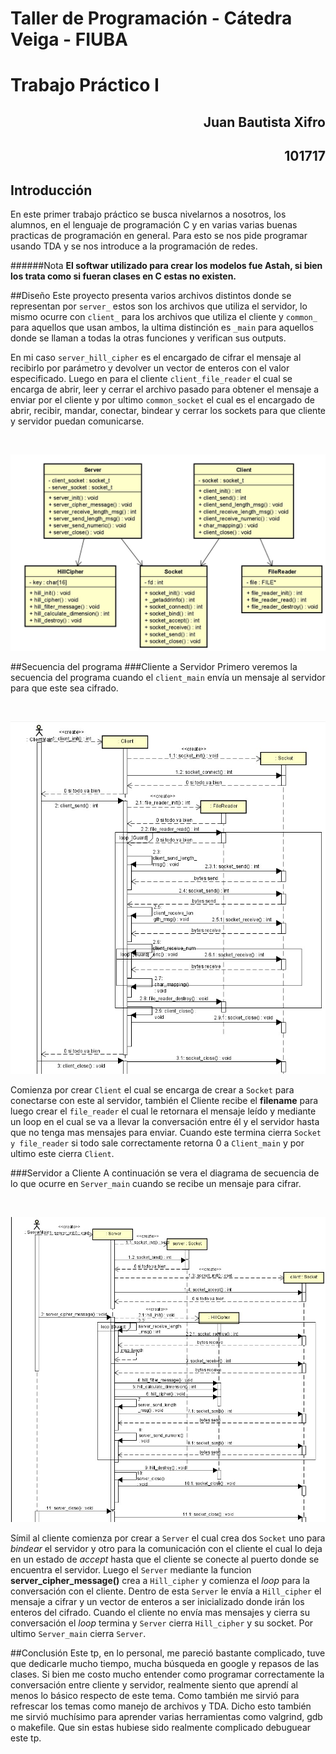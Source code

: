 # Taller de Programación - Cátedra Veiga - FIUBA
# Trabajo Práctico I

<h2 align="right">Juan Bautista Xifro</h2>
<h2 align="right">101717</h2>

## Introducción
En este primer trabajo práctico se busca nivelarnos a nosotros, los alumnos, en el lenguaje de programación C y en varias varias buenas practicas de programación en general. Para esto se nos pide programar usando TDA y se nos introduce a la programación de redes.

######Nota
**El softwar utilizado para crear los modelos fue Astah, si bien los trata como si fueran clases en C estas no existen.**

##Diseño
Este proyecto presenta varios archivos distintos donde se representan por ```server_``` estos son los archivos que utiliza el servidor, lo mismo ocurre con ```client_``` para los archivos que utiliza el cliente y ```common_``` para aquellos que usan ambos, la ultima distinción es ```_main``` para aquellos donde se llaman a todas la otras funciones y verifican sus outputs.

En mi caso ```server_hill_cipher``` es el encargado de cifrar el mensaje al recibirlo por parámetro y devolver un vector de enteros con el valor especificado. Luego en para el cliente ```client_file_reader```
el cual se encarga de abrir, leer y cerrar el archivo pasado para obtener el mensaje a enviar por el cliente y por ultimo ```common_socket``` el cual es el encargado de abrir, recibir, mandar, conectar, bindear y cerrar los sockets para que cliente y servidor puedan comunicarse.

<br><p align="center"><img src="img/ClassDiagram.jpeg"/></p>

##Secuencia del programa
###Cliente a Servidor
Primero veremos la secuencia del programa cuando el ```client_main``` envía un mensaje al servidor para que este sea cifrado.


<br><p align="center"><img src="img/ClientServer.jpeg"/></p>

Comienza por crear ```Client``` el cual se encarga de crear a ```Socket``` para conectarse con este al servidor, también el Cliente recibe el **filename** para luego crear el ```file_reader``` el cual le retornara el mensaje leído y mediante un loop en el cual se va a llevar la conversación entre él y el servidor hasta que no tenga mas mensajes para enviar. Cuando este termina cierra ```Socket y file_reader``` si todo sale correctamente retorna 0 a ```Client_main``` y por ultimo este cierra ```Client```.

###Servidor a Cliente
A continuación se vera el diagrama de secuencia de lo que ocurre en ```Server_main``` cuando se recibe un mensaje para cifrar.


<br><p align="center"><img src="img/ServerClient.jpeg"/></p>


Símil al cliente comienza por crear a ```Server``` el cual crea dos ```Socket``` uno para *bindear* el servidor y otro para la comunicación con el cliente el cual lo deja en un estado de *accept* hasta que el cliente se conecte al puerto donde se encuentra el servidor. Luego el ```Server``` mediante la funcion **server_cipher_message()** crea a ```Hill_cipher``` y comienza el *loop* para la conversación con el cliente. Dentro de esta ```Server``` le envía a ```Hill_cipher``` el mensaje a cifrar y un vector de enteros a ser inicializado donde irán los enteros del cifrado. Cuando el cliente no envía mas mensajes y cierra su conversación el *loop* termina y ```Server``` cierra ```Hill_cipher``` y su socket. Por ultimo ```Server_main``` cierra ```Server```.

##Conclusión
Este tp, en lo personal, me pareció bastante complicado, tuve que dedicarle mucho tiempo, mucha búsqueda en google y repasos de las clases.
Si bien me costo mucho entender como programar correctamente la conversación entre cliente y servidor, realmente siento que aprendí al menos lo básico respecto de este tema. Como también me sirvió para refrescar los temas como manejo de archivos y TDA.
Dicho esto también me sirvió muchísimo para aprender varias herramientas como valgrind, gdb o makefile. Que sin estas hubiese sido realmente complicado debuguear este tp.

